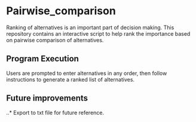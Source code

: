 # Pairwise_comparison
Ranking of alternatives is an important part of decision making. This repository contains an interactive script to help rank the importance based on pairwise comparison of alternatives.
	
## Program Execution
Users are prompted to enter alternatives in any order, then follow instructions to generate a ranked list of alternatives.

## Future improvements
..* Export to txt file for future reference.